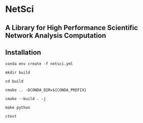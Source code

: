 # NetSci
## A Library for High Performance Scientific Network Analysis Computation
## Installation
```
conda env create -f netsci.yml
```
```
mkdir build
```
```
cd build
```
```
cmake .. -DCONDA_DIR=${CONDA_PREFIX}
```
```
cmake --build . -j
```
```
make python
```
```
ctest
```
